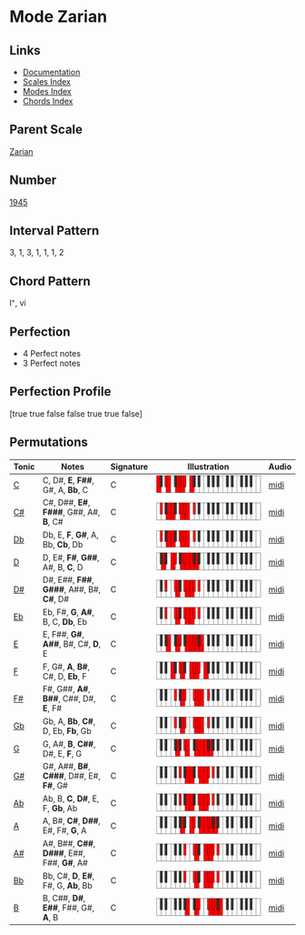 # Mode Zarian

## Links

- [Documentation](README.md)
- [Scales Index](Scales.md)
- [Modes Index](Modes.md)
- [Chords Index](Chords.md)

## Parent Scale

[Zarian](ScaleZarian.md)

## Number

[1945](https://ianring.com/musictheory/scales/1945)

## Interval Pattern

3, 1, 3, 1, 1, 1, 2

## Chord Pattern

I⁺, vi

## Perfection

- 4 Perfect notes
- 3 Perfect notes

## Perfection Profile

[true true false false true true false]

## Permutations

| Tonic | Notes | Signature | Illustration | Audio |
|-------|-------|-----------|--------------|-------|
| [C](ModeCNaturalZarian.md) | C, D#, **E**, **F##**, G#, A, **Bb**, C | C | ![CNaturalZarian](ModeCNaturalZarian.png) | [midi](https://github.com/edipermadi/music/blob/main/docs/ModeCNaturalZarian.mid?raw=true) |
| [C#](ModeCSharpZarian.md) | C#, D##, **E#**, **F###**, G##, A#, **B**, C# | C | ![CSharpZarian](ModeCSharpZarian.png) | [midi](https://github.com/edipermadi/music/blob/main/docs/ModeCSharpZarian.mid?raw=true) |
| [Db](ModeDFlatZarian.md) | Db, E, **F**, **G#**, A, Bb, **Cb**, Db | C | ![DFlatZarian](ModeDFlatZarian.png) | [midi](https://github.com/edipermadi/music/blob/main/docs/ModeDFlatZarian.mid?raw=true) |
| [D](ModeDNaturalZarian.md) | D, E#, **F#**, **G##**, A#, B, **C**, D | C | ![DNaturalZarian](ModeDNaturalZarian.png) | [midi](https://github.com/edipermadi/music/blob/main/docs/ModeDNaturalZarian.mid?raw=true) |
| [D#](ModeDSharpZarian.md) | D#, E##, **F##**, **G###**, A##, B#, **C#**, D# | C | ![DSharpZarian](ModeDSharpZarian.png) | [midi](https://github.com/edipermadi/music/blob/main/docs/ModeDSharpZarian.mid?raw=true) |
| [Eb](ModeEFlatZarian.md) | Eb, F#, **G**, **A#**, B, C, **Db**, Eb | C | ![EFlatZarian](ModeEFlatZarian.png) | [midi](https://github.com/edipermadi/music/blob/main/docs/ModeEFlatZarian.mid?raw=true) |
| [E](ModeENaturalZarian.md) | E, F##, **G#**, **A##**, B#, C#, **D**, E | C | ![ENaturalZarian](ModeENaturalZarian.png) | [midi](https://github.com/edipermadi/music/blob/main/docs/ModeENaturalZarian.mid?raw=true) |
| [F](ModeFNaturalZarian.md) | F, G#, **A**, **B#**, C#, D, **Eb**, F | C | ![FNaturalZarian](ModeFNaturalZarian.png) | [midi](https://github.com/edipermadi/music/blob/main/docs/ModeFNaturalZarian.mid?raw=true) |
| [F#](ModeFSharpZarian.md) | F#, G##, **A#**, **B##**, C##, D#, **E**, F# | C | ![FSharpZarian](ModeFSharpZarian.png) | [midi](https://github.com/edipermadi/music/blob/main/docs/ModeFSharpZarian.mid?raw=true) |
| [Gb](ModeGFlatZarian.md) | Gb, A, **Bb**, **C#**, D, Eb, **Fb**, Gb | C | ![GFlatZarian](ModeGFlatZarian.png) | [midi](https://github.com/edipermadi/music/blob/main/docs/ModeGFlatZarian.mid?raw=true) |
| [G](ModeGNaturalZarian.md) | G, A#, **B**, **C##**, D#, E, **F**, G | C | ![GNaturalZarian](ModeGNaturalZarian.png) | [midi](https://github.com/edipermadi/music/blob/main/docs/ModeGNaturalZarian.mid?raw=true) |
| [G#](ModeGSharpZarian.md) | G#, A##, **B#**, **C###**, D##, E#, **F#**, G# | C | ![GSharpZarian](ModeGSharpZarian.png) | [midi](https://github.com/edipermadi/music/blob/main/docs/ModeGSharpZarian.mid?raw=true) |
| [Ab](ModeAFlatZarian.md) | Ab, B, **C**, **D#**, E, F, **Gb**, Ab | C | ![AFlatZarian](ModeAFlatZarian.png) | [midi](https://github.com/edipermadi/music/blob/main/docs/ModeAFlatZarian.mid?raw=true) |
| [A](ModeANaturalZarian.md) | A, B#, **C#**, **D##**, E#, F#, **G**, A | C | ![ANaturalZarian](ModeANaturalZarian.png) | [midi](https://github.com/edipermadi/music/blob/main/docs/ModeANaturalZarian.mid?raw=true) |
| [A#](ModeASharpZarian.md) | A#, B##, **C##**, **D###**, E##, F##, **G#**, A# | C | ![ASharpZarian](ModeASharpZarian.png) | [midi](https://github.com/edipermadi/music/blob/main/docs/ModeASharpZarian.mid?raw=true) |
| [Bb](ModeBFlatZarian.md) | Bb, C#, **D**, **E#**, F#, G, **Ab**, Bb | C | ![BFlatZarian](ModeBFlatZarian.png) | [midi](https://github.com/edipermadi/music/blob/main/docs/ModeBFlatZarian.mid?raw=true) |
| [B](ModeBNaturalZarian.md) | B, C##, **D#**, **E##**, F##, G#, **A**, B | C | ![BNaturalZarian](ModeBNaturalZarian.png) | [midi](https://github.com/edipermadi/music/blob/main/docs/ModeBNaturalZarian.mid?raw=true) |

